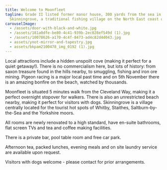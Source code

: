 ```yaml
---
title: Welcome to Moonfleet
tagline: Grade II listed former manor house, 300 yards from the sea in
  Skinningrove, a traditional fishing village on the North East coast of England
carouselImage:
  - /assets/door-with-black-and-white.jpg
  - /assets/181a0dfe-be80-4c41-939b-2ec028ef549d (1).jpg
  - /assets/10078626-a170-4c4f-8473-ad4c82d4d043.jpg
  - assets/ynot-mirror-and-tapestry.jpg
  - assets/bkpam2100478_img_0192 (1).jpg
---
```

Local attractions include a hidden unspoilt cove (making it perfect for a quiet getaway!). There is no commercialism here, but lots of history: from saxon treasure found in the hills nearby, to smuggling, fishing and iron ore mining. Pigeon racing is a major local past time and on 5th November there is an amazing bonfire on the beach, watched by thousands.

Moonfleet is situated 5 minutes walk from the Cleveland Way, making it a perfect overnight stopover for walkers. There is also an unrestricted beach nearby, making it perfect for visitors with dogs. Skinningrove is a village centrally located for the tourist hot spots of Whitby, Staithes, Saltburn-by-the-Sea and the Yorkshire moors.

All rooms are newly renovated to a high standard, have en-suite bathrooms, flat screen TVs and tea and coffee making facilities.

There is a private bar, pool table room and free car park.

Afternoon tea, packed lunches, evening meals and on site laundry service are available upon request.

Visitors with dogs welcome - please contact for prior arrangements.